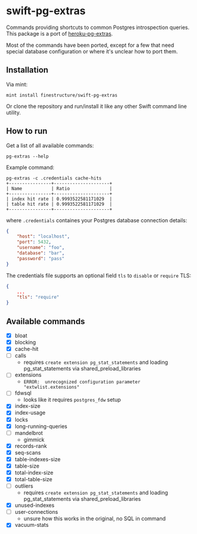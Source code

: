 # swift-pg-extras

Commands providing shortcuts to common Postgres introspection queries. This package is a port of [heroku-pg-extras](https://github.com/heroku/heroku-pg-extras).

Most of the commands have been ported, except for a few that need special database configuration or where it's unclear how to port them.

## Installation

Via mint:

```
mint install finestructure/swift-pg-extras
```

Or clone the repository and run/install it like any other Swift command line utility.

## How to run

Get a list of all available commands:

```
pg-extras --help
```

Example command:

```
pg-extras -c .credentials cache-hits
+----------------+---------------------+
| Name           | Ratio               |
+----------------+---------------------+
| index hit rate | 0.9993522581171029  |
| table hit rate | 0.9993522581171029  |
+----------------+---------------------+
```

where `.credentials` containes your Postgres database connection details:

```json
{
    "host": "localhost",
    "port": 5432,
    "username": "foo",
    "database": "bar",
    "password": "pass"
}
```

The credentials file supports an optional field `tls` to `disable` or `require` TLS:

```json
{
    ...
    "tls": "require"
}
```

## Available commands

* [x] bloat
* [x] blocking
* [x] cache-hit
* [ ] calls
  - requires `create extension pg_stat_statements` and loading pg_stat_statements via shared_preload_libraries
* [ ] extensions
	- `ERROR:  unrecognized configuration parameter "extwlist.extensions"`
* [ ] fdwsql
  - looks like it requires `postgres_fdw` setup
* [x] index-size
* [x] index-usage
* [x] locks
* [x] long-running-queries
* [ ] mandelbrot
  - gimmick
* [x] records-rank
* [x] seq-scans
* [x] table-indexes-size
* [x] table-size
* [x] total-index-size
* [x] total-table-size
* [ ] outliers
  - requires `create extension pg_stat_statements` and loading pg_stat_statements via shared_preload_libraries
* [x] unused-indexes
* [ ] user-connections
  - unsure how this works in the original, no SQL in command
* [x] vacuum-stats
